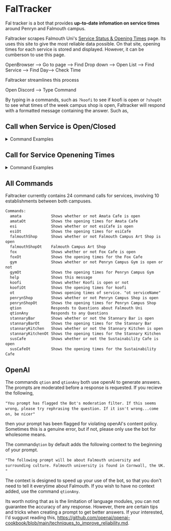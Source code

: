 # FalTracker


Fal tracker is a bot that provides **up-to-date infomation on service times** around Penryn and Falmouth campus.

Faltracker scrapes Falmouth Uni's [Service Status & Opening Times](https://fxplus.ac.uk/uncategorised/service-status-opening-times/) page. Its uses this site to give the most reliable data possible. On that site, opening times for each service is stored and displayed. However, it can be cumberson to use this page.

OpenBrowser --> Go to page --> Find Drop down --> Open List --> Find Service --> Find Day--> Check Time

Faltracker streamlines this process

Open Discord --> Type Command

By typing in a commands, such as ```?koofi``` to see if koofi is open or ```?shopOt``` to see what times of the week campus shop is open, Faltracker will respond with a formatted message containing the answer. Such as,

## Call when Service is Open/Closed
<details><summary>Command Examples</summary>
<img src="Documentation/koofiOpen.png" alt="Call for koofi open" width="300">
<img src="Documentation/koofiClosed.png" alt="Call for koofi when closed" width="300">
</details>

## Call for Service Openening Times
<details><summary>Command Examples</summary>
<img src="Documentation/koofiOT.png" alt="Call for koofi opening times" width="300">
</details>


## All Commands

Faltracker currently contains 24 command calls for services, involving 10 establishments between both campuses.

```
Commands:
  amata             Shows whether or not Amata Cafe is open
  amataOt           Shows the opening times for Amata Cafe
  esi               Shows whether or not esiCafe is open
  esiOt             Shows the opening times for esiCafe
  falmouthShop      Shows whether or not Falmouth Campus Art Shop is open
  falmouthShopOt    Falmouth Campus Art Shop
  fox               Shows whether or not Fox Cafe is open
  foxOt             Shows the opening times for the Fox Cafe
  gym               Shows whether or not Penryn Campus Gym is open or not
  gymOt             Shows the opening times for Penryn Campus Gym
  help              Shows this message
  koofi             Shows whether Koofi is open or not
  koofiOt           Shows the opening times for koofi
  ot                Shows opening times of service. "ot serviceName"
  penrynShop        Shows whether or not Penryn Campus Shop is open
  penrynShopOt      Shows the opening times for Penryn Campus Shop
  qtion             Responds to Questions about Falmouth Uni
  qtionAny          Responds to any Questions
  stannaryBar       Shows whether or not the Stannary Bar is open
  stannaryBarOt     Shows the opening times for the Stannary Bar
  stannaryKitchen   Shows whether or not the Stannary Kitchen is open
  stannaryKitchenOt Shows the opening times for the Stannary Kitchen
  susCafe           Shows whether or not the Sustainability Cafe is open
  susCafeOt         Shows the opening times for the Sustainability Cafe
```
## OpenAI

The commands ```qtion``` and ```qtionAny``` both use openAI to generate answers. The prompts are moderated before a response is requested. If you recieve the following, 

```"You prompt has flagged the Bot's moderation filter. If this seems wrong, please try rephrasing the question. If it isn't wrong...come on, be nicer"```

then your prompt has been flagged for violating openAI's content policy. Sometimes this is a genuine error, but if not, please only use the bot for wholesome means.


The command```qtion``` by default adds the following context to the beginning of your prompt.

```"The following prompt will be about Falmouth university and surrounding culture. Falmouth university is found in Cornwall, the UK.  "```

The context is designed to speed up your use of the bot, so that you don't need to tell it everytime about Falmouth.
If you wish to have no context added, use the command ```qtionAny```.

Its worth noting that as is the limitation of language modules, you can not guarantee the accuracy of any response. However, there are certain tips and tricks when creating a prompt to get better answers. 
If your interested, I'd suggust reading this, https://github.com/openai/openai-cookbook/blob/main/techniques_to_improve_reliability.md.
